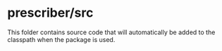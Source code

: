# prescriber/src

This folder contains source code that will automatically be added to the classpath when
the package is used.
